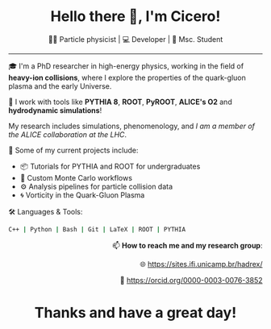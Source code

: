 <h1 align="center">Hello there 👋, I'm Cicero!</h1>

<p align="center">
  👨‍🔬 Particle physicist | 💻 Developer | 🧪 Msc. Student
</p>

---

🎓 I'm a PhD researcher in high-energy physics, working in the field of **heavy-ion collisions**, where I explore the properties of the quark-gluon plasma and the early Universe.

🔬 I work with tools like **PYTHIA 8**, **ROOT**, **PyROOT**, **ALICE's O2** and **hydrodynamic simulations**!

My research includes simulations, phenomenology, and *I am a member of the ALICE collaboration at the LHC*.

🚀 Some of my current projects include:
- 📦 Tutorials for PYTHIA and ROOT for undergraduates
- 🧠 Custom Monte Carlo workflows
- ⚙️ Analysis pipelines for particle collision data
- 🌀 Vorticity in the Quark-Gluon Plasma

🛠️ Languages & Tools:
```bash
C++ | Python | Bash | Git | LaTeX | ROOT | PYTHIA
```

<div align="right">
  
📫 **How to reach me and my research group**:

🌐 https://sites.ifi.unicamp.br/hadrex/

💼 https://orcid.org/0000-0003-0076-3852

</div>

<h1 align="center">Thanks and have a great day!</h1>
